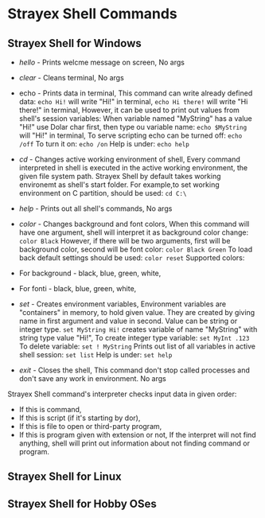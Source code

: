 # Strayex Shell Commands

## Strayex Shell for Windows

- _hello_ - Prints welcme message on screen,
No args

- _clear_ - Cleans terminal,
No args

- echo - Prints data in terminal,
This command can write already defined data:
`echo Hi!` will write "Hi!" in terminal,
`echo Hi there!` will write "Hi there!" in terminal,
However, it can be used to print out values from shell's session variables:
When variable named "MyString" has a value "Hi!" use Dolar char first, then type ou variable name:
`echo $MyString` will "Hi!" in terminal,
To serve scripting echo can be turned off:
`echo /off`
To turn it on:
`echo /on`
Help is under:
`echo help`

- _cd_ - Changes active working environment of shell,
Every command interpreted in shell is executed in the active working environment, the given file system path.
Strayex Shell by default takes working environemt as shell's start folder.
For example,to set working environment on C partition, should be used:
`cd C:\`

- _help_ - Prints out all shell's commands,
No args

- _color_ - Changes background  and font colors,
When this command will have one argument, shell will interpret it as background color change:
`color Black`
However, if there will be two arguments, first will be background color, second will be font color:
`color Black Green`
To load back default settings should be used:
`color reset`
Supported colors:
- For background - black, blue, green, white,
- For fonti - black, blue, green, white,

- _set_ - Creates environment variables,
Environment variables are "containers" in memory, to hold given value. They are created by giving name in first argument and value in second.
Value can be string or integer type.
`set MyString Hi!` creates variable of name "MyString" with string type value "Hi!",
To create integer type variable:
`set MyInt .123`
To delete variable:
`set ! MyString`
Prints out list of all variables in active shell session:
`set list`
Help is under:
`set help`

- _exit_ - Closes the shell,
This command don't stop called processes and don't save any work in environment.
No args

Strayex Shell command's interpreter checks input data in given order:
- If this is command,
- If this is script (if it's starting by dor),
- If this is file to open or third-party program,
- If this is program given with extension or not,
If the interpret will not find anything, shell will print out information about not finding command or program.

## Strayex Shell for Linux



## Strayex Shell for Hobby OSes


